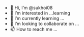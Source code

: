 - 👋 Hi, I’m @sukhoi08
- 👀 I’m interested in ...learning
- 🌱 I’m currently learning ...
- 💞️ I’m looking to collaborate on ...
- 📫 How to reach me ...

<!---
sukhoi08/sukhoi08 is a ✨ special ✨ repository because its `README.md` (this file) appears on your GitHub profile.
You can click the Preview link to take a look at your changes.
--->
